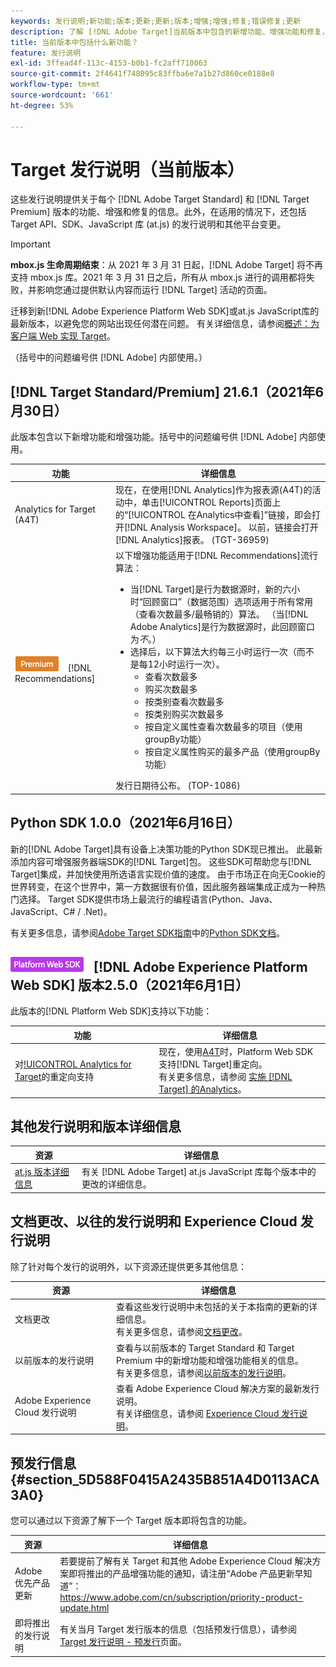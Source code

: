 ```yaml
---
keywords: 发行说明;新功能;版本;更新;更新;版本;增强;增强;修复;错误修复;更新
description: 了解 [!DNL Adobe Target]当前版本中包含的新增功能、增强功能和修复，包括SDK、API和JavaScript库。
title: 当前版本中包括什么新功能？
feature: 发行说明
exl-id: 3ffead4f-113c-4153-b0b1-fc2aff710063
source-git-commit: 2f4641f748095c83ffba6e7a1b27d860ce0188e8
workflow-type: tm+mt
source-wordcount: '661'
ht-degree: 53%

---
```


# Target 发行说明（当前版本）

这些发行说明提供关于每个 [!DNL Adobe Target Standard] 和 [!DNL Target Premium] 版本的功能、增强和修复的信息。此外，在适用的情况下，还包括 Target API、SDK、JavaScript 库 (at.js) 的发行说明和其他平台变更。

>[!IMPORTANT]
>
>**mbox.js 生命周期结束**：从 2021 年 3 月 31 日起，[!DNL Adobe Target] 将不再支持 mbox.js 库。2021 年 3 月 31 日之后，所有从 mbox.js 进行的调用都将失败，并影响您通过提供默认内容而运行 [!DNL Target] 活动的页面。
>
>迁移到新[!DNL Adobe Experience Platform Web SDK]或at.js JavaScript库的最新版本，以避免您的网站出现任何潜在问题。 有关详细信息，请参阅[概述：为客户端 Web 实现 Target](/help/c-implementing-target/c-implementing-target-for-client-side-web/implement-target-for-client-side-web.md)。

（括号中的问题编号供 [!DNL Adobe] 内部使用。）

## [!DNL Target Standard/Premium] 21.6.1（2021年6月30日）

此版本包含以下新增功能和增强功能。括号中的问题编号供 [!DNL Adobe] 内部使用。

| 功能 | 详细信息 |
| --- | --- |
| Analytics for Target (A4T) | 现在，在使用[!DNL Analytics]作为报表源(A4T)的活动中，单击[!UICONTROL Reports]页面上的“[!UICONTROL 在Analytics中查看]”链接，即会打开[!DNL Analysis Workspace]。 以前，链接会打开[!DNL Analytics]报表。 (TGT-36959) |
| ![Premium](/help/assets/premium.png) [!DNL Recommendations] | 以下增强功能适用于[!DNL Recommendations]流行算法：<ul><li>当[!DNL Target]是行为数据源时，新的六小时“回顾窗口”（数据范围）选项适用于所有常用（查看次数最多/最畅销的）算法。 （当[!DNL Adobe Analytics]是行为数据源时，此回顾窗口为&#x200B;*不*。）</li><li>选择后，以下算法大约每三小时运行一次（而不是每12小时运行一次）。<ul><li>查看次数最多</li><li>购买次数最多</li><li>按类别查看次数最多</li><li>按类别购买次数最多</li><li>按自定义属性查看次数最多的项目（使用groupBy功能）</li><li>按自定义属性购买的最多产品（使用groupBy功能）</li></ul></ul>发行日期待公布。 (TOP-1086) |

## Python SDK 1.0.0（2021年6月16日）

新的[!DNL Adobe Target]具有设备上决策功能的Python SDK现已推出。 此最新添加内容可增强服务器端SDK的[!DNL Target]包。 这些SDK可帮助您与[!DNL Target]集成，并加快使用所选语言实现价值的速度。 由于市场正在向无Cookie的世界转变，在这个世界中，第一方数据很有价值，因此服务器端集成正成为一种热门选择。 Target SDK提供市场上最流行的编程语言(Python、Java、JavaScript、C# / .Net)。

有关更多信息，请参阅[Adobe Target SDK指南](https://adobetarget-sdks.gitbook.io/docs/)中的[Python SDK文档](https://adobetarget-sdks.gitbook.io/docs/sdk-reference-guides/python-sdk)。

## ![Adobe Experience Platform Web SDK](/help/assets/platform.png) [!DNL Adobe Experience Platform Web SDK] 版本2.5.0（2021年6月1日）

此版本的[!DNL Platform Web SDK]支持以下功能：

| 功能 | 详细信息 |
| --- | --- |
| 对[!UICONTROL Analytics for Target](A4T)的重定向支持 | 现在，使用[A4T](/help/c-integrating-target-with-mac/a4t/a4t.md)时，Platform Web SDK支持[!DNL Target]重定向。<br>有关更多信息，请参阅 [实施 [!DNL Target] 的Analytics](/help/c-integrating-target-with-mac/a4t/a4timplementation.md)。 |

## 其他发行说明和版本详细信息

| 资源 | 详细信息 |
|--- |--- |
| [at.js 版本详细信息](/help/c-implementing-target/c-implementing-target-for-client-side-web/target-atjs-versions.md) | 有关 [!DNL Adobe Target] at.js JavaScript 库每个版本中的更改的详细信息。 |

## 文档更改、以往的发行说明和 Experience Cloud 发行说明

除了针对每个发行的说明外，以下资源还提供更多其他信息：

| 资源 | 详细信息 |
|--- |--- |
| 文档更改 | 查看这些发行说明中未包括的关于本指南的更新的详细信息。<br>有关更多信息，请参阅[文档更改](/help/r-release-notes/doc-change.md#reference_366123CF00994BACBBF9BBDF2C4D840C)。 |
| 以前版本的发行说明 | 查看与以前版本的 Target Standard 和 Target Premium 中的新增功能和增强功能相关的信息。<br>有关更多信息，请参阅[以前版本的发行说明](/help/r-release-notes/release-notes-for-previous-releases.md)。 |
| Adobe Experience Cloud 发行说明 | 查看 Adobe Experience Cloud 解决方案的最新发行说明。<br>有关详细信息，请参阅 [Experience Cloud 发行说明](https://experienceleague.adobe.com/docs/release-notes/experience-cloud/current.html?lang=zh-Hans)。 |

## 预发行信息 {#section_5D588F0415A2435B851A4D0113ACA3A0}

您可以通过以下资源了解下一个 Target 版本即将包含的功能。

| 资源 | 详细信息 |
|--- |--- |
| Adobe 优先产品更新 | 若要提前了解有关 Target 和其他 Adobe Experience Cloud 解决方案即将推出的产品增强功能的通知，请注册“Adobe 产品更新早知道”：<br>[](https://www.adobe.com/cn/subscription/priority-product-update.html)https://www.adobe.com/cn/subscription/priority-product-update.html |
| 即将推出的发行说明 | 有关当月 Target 发行版本的信息（包括预发行信息），请参阅 [Target 发行说明 - 预发行](/help/r-release-notes/target-release-notes.md)页面。 |

